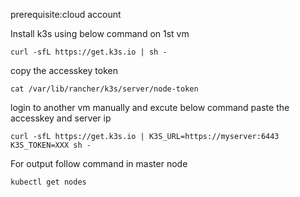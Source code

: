 prerequisite:cloud account 
<p> Install k3s using below command on 1st vm </p>

```
curl -sfL https://get.k3s.io | sh -
```

<p> copy the accesskey token </p>

```
cat /var/lib/rancher/k3s/server/node-token
```
<p>login to another vm manually and excute below command paste the accesskey and server ip</p>

```
curl -sfL https://get.k3s.io | K3S_URL=https://myserver:6443 K3S_TOKEN=XXX sh -
```
<p> For output follow command in master node</P>

```
kubectl get nodes
```
